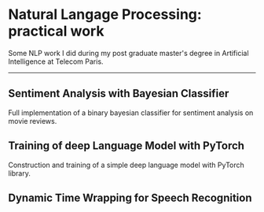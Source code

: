 # Natural Langage Processing: practical work  
  
Some NLP work I did during my post graduate master's degree in Artificial Intelligence at Telecom Paris.
  
---
  
## Sentiment Analysis with Bayesian Classifier
Full implementation of a binary bayesian classifier for sentiment analysis on movie reviews.

## Training of deep Language Model with PyTorch
Construction and training of a simple deep language model with PyTorch library.
  
## Dynamic Time Wrapping for Speech Recognition

